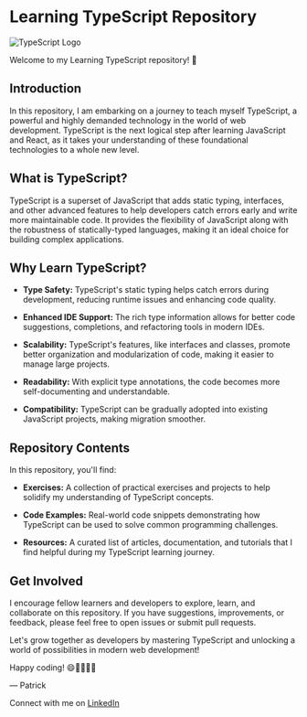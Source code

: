 # Learning TypeScript Repository

![TypeScript Logo](https://tms-outsource.com/blog/wp-content/uploads/2023/05/typescript-alternatives-1024x461.jpg)

Welcome to my Learning TypeScript repository! 🚀

## Introduction

In this repository, I am embarking on a journey to teach myself TypeScript, a powerful and highly demanded technology in the world of web development. TypeScript is the next logical step after learning JavaScript and React, as it takes your understanding of these foundational technologies to a whole new level.

## What is TypeScript?

TypeScript is a superset of JavaScript that adds static typing, interfaces, and other advanced features to help developers catch errors early and write more maintainable code. It provides the flexibility of JavaScript along with the robustness of statically-typed languages, making it an ideal choice for building complex applications.

## Why Learn TypeScript?

- **Type Safety:** TypeScript's static typing helps catch errors during development, reducing runtime issues and enhancing code quality.

- **Enhanced IDE Support:** The rich type information allows for better code suggestions, completions, and refactoring tools in modern IDEs.

- **Scalability:** TypeScript's features, like interfaces and classes, promote better organization and modularization of code, making it easier to manage large projects.

- **Readability:** With explicit type annotations, the code becomes more self-documenting and understandable.

- **Compatibility:** TypeScript can be gradually adopted into existing JavaScript projects, making migration smoother.

## Repository Contents

In this repository, you'll find:

- **Exercises:** A collection of practical exercises and projects to help solidify my understanding of TypeScript concepts.

- **Code Examples:** Real-world code snippets demonstrating how TypeScript can be used to solve common programming challenges.

- **Resources:** A curated list of articles, documentation, and tutorials that I find helpful during my TypeScript learning journey.

## Get Involved

I encourage fellow learners and developers to explore, learn, and collaborate on this repository. If you have suggestions, improvements, or feedback, please feel free to open issues or submit pull requests.

Let's grow together as developers by mastering TypeScript and unlocking a world of possibilities in modern web development!

Happy coding! 😄👩‍💻👨‍💻

— Patrick
  
Connect with me on [LinkedIn](https://www.linkedin.com/in/patrick-pavliuchik-b481b9200/) 
